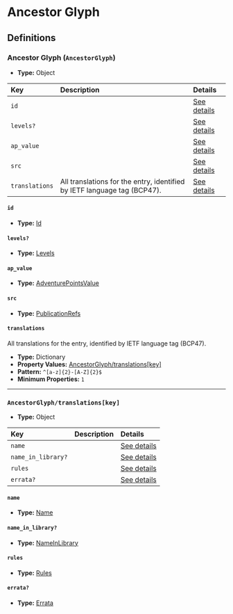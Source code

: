 # Ancestor Glyph

## Definitions

### <a name="AncestorGlyph"></a> Ancestor Glyph (`AncestorGlyph`)

- **Type:** Object

Key | Description | Details
:-- | :-- | :--
`id` |  | <a href="#AncestorGlyph/id">See details</a>
`levels?` |  | <a href="#AncestorGlyph/levels">See details</a>
`ap_value` |  | <a href="#AncestorGlyph/ap_value">See details</a>
`src` |  | <a href="#AncestorGlyph/src">See details</a>
`translations` | All translations for the entry, identified by IETF language tag (BCP47). | <a href="#AncestorGlyph/translations">See details</a>

#### <a name="AncestorGlyph/id"></a> `id`

- **Type:** <a href="../_Activatable.md#Id">Id</a>

#### <a name="AncestorGlyph/levels"></a> `levels?`

- **Type:** <a href="../_Activatable.md#Levels">Levels</a>

#### <a name="AncestorGlyph/ap_value"></a> `ap_value`

- **Type:** <a href="../_Activatable.md#AdventurePointsValue">AdventurePointsValue</a>

#### <a name="AncestorGlyph/src"></a> `src`

- **Type:** <a href="../source/_PublicationRef.md#PublicationRefs">PublicationRefs</a>

#### <a name="AncestorGlyph/translations"></a> `translations`

All translations for the entry, identified by IETF language tag (BCP47).

- **Type:** Dictionary
- **Property Values:** <a href="#AncestorGlyph/translations[key]">AncestorGlyph/translations[key]</a>
- **Pattern:** `^[a-z]{2}-[A-Z]{2}$`
- **Minimum Properties:** `1`

---

### <a name="AncestorGlyph/translations[key]"></a> `AncestorGlyph/translations[key]`

- **Type:** Object

Key | Description | Details
:-- | :-- | :--
`name` |  | <a href="#AncestorGlyph/translations[key]/name">See details</a>
`name_in_library?` |  | <a href="#AncestorGlyph/translations[key]/name_in_library">See details</a>
`rules` |  | <a href="#AncestorGlyph/translations[key]/rules">See details</a>
`errata?` |  | <a href="#AncestorGlyph/translations[key]/errata">See details</a>

#### <a name="AncestorGlyph/translations[key]/name"></a> `name`

- **Type:** <a href="../_Activatable.md#Name">Name</a>

#### <a name="AncestorGlyph/translations[key]/name_in_library"></a> `name_in_library?`

- **Type:** <a href="../_Activatable.md#NameInLibrary">NameInLibrary</a>

#### <a name="AncestorGlyph/translations[key]/rules"></a> `rules`

- **Type:** <a href="../_Activatable.md#Rules">Rules</a>

#### <a name="AncestorGlyph/translations[key]/errata"></a> `errata?`

- **Type:** <a href="../source/_Erratum.md#Errata">Errata</a>
